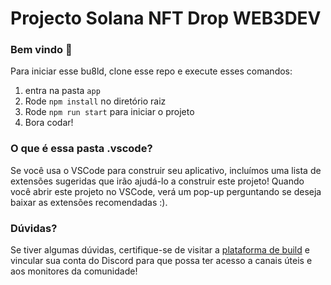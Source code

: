# Projecto Solana NFT Drop WEB3DEV
### Bem vindo 👋

Para iniciar esse bu8ld, clone esse repo e execute esses comandos:

1. entra na pasta `app`
2. Rode `npm install` no diretório raiz
3. Rode `npm run start`  para iniciar o projeto
4. Bora codar!

### O que é essa pasta .vscode?
Se você usa o VSCode para construir seu aplicativo, incluímos uma lista de extensões sugeridas que irão ajudá-lo a construir este projeto! Quando você abrir este projeto no VSCode, verá um pop-up perguntando se deseja baixar as extensões recomendadas :).

### Dúvidas?
Se tiver algumas dúvidas, certifique-se de visitar a [plataforma de build](https://bootcamp.web3dev.com.br) e vincular sua conta do Discord para que possa ter acesso a canais úteis e aos monitores da comunidade!


